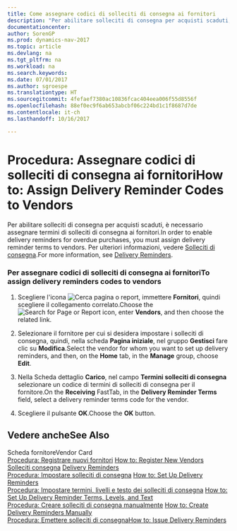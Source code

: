 ```yaml
---
title: Come assegnare codici di solleciti di consegna ai fornitori
description: "Per abilitare solleciti di consegna per acquisti scaduti, è necessario assegnare termini di solleciti di consegna ai fornitori. Per ulteriori informazioni, vedere [Solleciti di consegna](delivery-reminders.md)."
documentationcenter: 
author: SorenGP
ms.prod: dynamics-nav-2017
ms.topic: article
ms.devlang: na
ms.tgt_pltfrm: na
ms.workload: na
ms.search.keywords: 
ms.date: 07/01/2017
ms.author: sgroespe
ms.translationtype: HT
ms.sourcegitcommit: 4fefaef7380ac10836fcac404eea006f55d8556f
ms.openlocfilehash: 88ef0ec9f6ab653abcbf06c224bd1c1f8687d7de
ms.contentlocale: it-ch
ms.lasthandoff: 10/16/2017

---
```

# <a name="how-to-assign-delivery-reminder-codes-to-vendors"></a><span data-ttu-id="9955b-104">Procedura: Assegnare codici di solleciti di consegna ai fornitori</span><span class="sxs-lookup"><span data-stu-id="9955b-104">How to: Assign Delivery Reminder Codes to Vendors</span></span>
<span data-ttu-id="9955b-105">Per abilitare solleciti di consegna per acquisti scaduti, è necessario assegnare termini di solleciti di consegna ai fornitori.</span><span class="sxs-lookup"><span data-stu-id="9955b-105">In order to enable delivery reminders for overdue purchases, you must assign delivery reminder terms to vendors.</span></span> <span data-ttu-id="9955b-106">Per ulteriori informazioni, vedere [Solleciti di consegna](delivery-reminders.md).</span><span class="sxs-lookup"><span data-stu-id="9955b-106">For more information, see [Delivery Reminders](delivery-reminders.md).</span></span>  
  
### <a name="to-assign-delivery-reminders-codes-to-vendors"></a><span data-ttu-id="9955b-107">Per assegnare codici di solleciti di consegna ai fornitori</span><span class="sxs-lookup"><span data-stu-id="9955b-107">To assign delivery reminders codes to vendors</span></span>  
  
1.  <span data-ttu-id="9955b-108">Scegliere l'icona ![Cerca pagina o report](media/ui-search/search_small.png "icona Cerca pagina o report"), immettere **Fornitori**, quindi scegliere il collegamento correlato.</span><span class="sxs-lookup"><span data-stu-id="9955b-108">Choose the ![Search for Page or Report](media/ui-search/search_small.png "Search for Page or Report icon") icon, enter **Vendors**, and then choose the related link.</span></span>  
  
2.  <span data-ttu-id="9955b-109">Selezionare il fornitore per cui si desidera impostare i solleciti di consegna, quindi, nella scheda **Pagina iniziale**, nel gruppo **Gestisci** fare clic su **Modifica**.</span><span class="sxs-lookup"><span data-stu-id="9955b-109">Select the vendor for whom you want to set up delivery reminders, and then, on the **Home** tab, in the **Manage** group, choose **Edit**.</span></span>  
  
3.  <span data-ttu-id="9955b-110">Nella Scheda dettaglio **Carico**, nel campo **Termini solleciti di consegna** selezionare un codice di termini di solleciti di consegna per il fornitore.</span><span class="sxs-lookup"><span data-stu-id="9955b-110">On the **Receiving** FastTab, in the **Delivery Reminder Terms** field, select a delivery reminder terms code for the vendor.</span></span>  
  
4.  <span data-ttu-id="9955b-111">Scegliere il pulsante **OK**.</span><span class="sxs-lookup"><span data-stu-id="9955b-111">Choose the **OK** button.</span></span>  
  
## <a name="see-also"></a><span data-ttu-id="9955b-112">Vedere anche</span><span class="sxs-lookup"><span data-stu-id="9955b-112">See Also</span></span>  
 <span data-ttu-id="9955b-113">Scheda fornitore</span><span class="sxs-lookup"><span data-stu-id="9955b-113">Vendor Card</span></span>   
 <span data-ttu-id="9955b-114">[Procedura: Registrare nuovi fornitori](how-to-register-new-vendors.md) </span><span class="sxs-lookup"><span data-stu-id="9955b-114">[How to: Register New Vendors](how-to-register-new-vendors.md) </span></span>  
 <span data-ttu-id="9955b-115">[Solleciti consegna](delivery-reminders.md) </span><span class="sxs-lookup"><span data-stu-id="9955b-115">[Delivery Reminders](delivery-reminders.md) </span></span>  
 <span data-ttu-id="9955b-116">[Procedura: Impostare solleciti di consegna](how-to-set-up-delivery-reminders.md) </span><span class="sxs-lookup"><span data-stu-id="9955b-116">[How to: Set Up Delivery Reminders](how-to-set-up-delivery-reminders.md) </span></span>  
 <span data-ttu-id="9955b-117">[Procedura: Impostare termini, livelli e testo dei solleciti di consegna](how-to-set-up-delivery-reminder-terms-levels-and-text.md) </span><span class="sxs-lookup"><span data-stu-id="9955b-117">[How to: Set Up Delivery Reminder Terms, Levels, and Text](how-to-set-up-delivery-reminder-terms-levels-and-text.md) </span></span>  
 <span data-ttu-id="9955b-118">[Procedura: Creare solleciti di consegna manualmente](how-to-create-delivery-reminders-manually.md) </span><span class="sxs-lookup"><span data-stu-id="9955b-118">[How to: Create Delivery Reminders Manually](how-to-create-delivery-reminders-manually.md) </span></span>  
 [<span data-ttu-id="9955b-119">Procedura: Emettere solleciti di consegna</span><span class="sxs-lookup"><span data-stu-id="9955b-119">How to: Issue Delivery Reminders</span></span>](how-to-issue-delivery-reminders.md)
